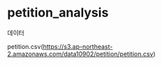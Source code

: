 # petition_analysis

데이터

petition.csv(https://s3.ap-northeast-2.amazonaws.com/data10902/petition/petition.csv)
